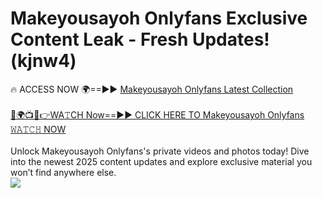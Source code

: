# Makeyousayoh Onlyfans Exclusive Content Leak - Fresh Updates! (kjnw4)

🔥 ACCESS NOW 🌍==►► <a href="https://tinyurl.com/kvy9nzfs" rel="nofollow">Makeyousayoh Onlyfans Latest Collection</a>
<br><br>
[🔴🌍📺📱👉WA𝚃CH Now==►► CLICK HERE TO Makeyousayoh Onlyfans 𝚆𝙰𝚃𝙲𝙷 NOW](https://tinyurl.com/kvy9nzfs)
<br><br>
Unlock Makeyousayoh Onlyfans's private videos and photos today! Dive into the newest 2025 content updates and explore exclusive material you won’t find anywhere else.
<br>
<a href="https://tinyurl.com/kvy9nzfs" rel="nofollow" data-target="animated-image.originalLink"><img src="https://camo.githubusercontent.com/8a4f000d20f83aca3bf7ec5f350d767afa0574a8a352519fd8cfa583a6f93a33/68747470733a2f2f692e696d6775722e636f6d2f644a486b345a712e676966" data-canonical-src="https://i.imgur.com/dJHk4Zq.gif" style="max-width: 100%; display: inline-block;" data-target="animated-image.originalImage"></a>
<br>

